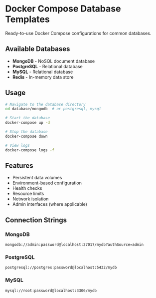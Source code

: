 # Docker Compose Database Templates

Ready-to-use Docker Compose configurations for common databases.

## Available Databases

- **MongoDB** - NoSQL document database
- **PostgreSQL** - Relational database
- **MySQL** - Relational database
- **Redis** - In-memory data store

## Usage

```bash
# Navigate to the database directory
cd database/mongodb  # or postgresql, mysql

# Start the database
docker-compose up -d

# Stop the database
docker-compose down

# View logs
docker-compose logs -f
```

## Features

- Persistent data volumes
- Environment-based configuration
- Health checks
- Resource limits
- Network isolation
- Admin interfaces (where applicable)

## Connection Strings

### MongoDB
```
mongodb://admin:password@localhost:27017/mydb?authSource=admin
```

### PostgreSQL
```
postgresql://postgres:password@localhost:5432/mydb
```

### MySQL
```
mysql://root:password@localhost:3306/mydb
```
